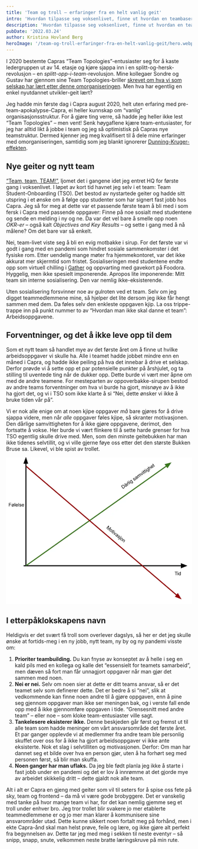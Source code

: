 ```yaml
---
title: 'Team og troll – erfaringer fra en helt vanlig geit'
intro: 'Hvordan tilpasse seg voksenlivet, finne ut hvordan en teambasert organiseringsstruktur fungerer og få hjulene til å rulle i et nytt team? Jeg har ingen fasit – men jeg har et erfaringsskriv som beskriver mine opplevelser fra dette som en helt vanlig Capra-geit.'
description: 'Hvordan tilpasse seg voksenlivet, finne ut hvordan en teambasert organiseringsstruktur fungerer og få hjulene til å rulle i et nytt team?'
pubDate: '2022.03.24'
author: Kristina Hovland Berg
heroImage: '/team-og-troll-erfaringer-fra-en-helt-vanlig-geit/hero.webp'
---
```


I 2020 bestemte Capras “Team Topologies”-entusiaster seg for å kaste ledergruppen ut av 14. etasje og kjøre sjappa inn i en splitt-og-hersk-revolusjon – en *splitt-opp-i-team*-revolusjon. Mine kollegaer Sondre og Gustav har gjennom sine Team Topologies-briller [skrevet om hva vi som selskap har lært etter denne omorganiseringen](/to-ar-senere-dette-har-vi-laert-siden-vi-anvendte-team-topologies). Men hva har egentlig en enkel nyutdannet utvikler-geit lært?

Jeg hadde min første dag i Capra august 2020, helt uten erfaring med pre-team-apokalypse-Capra, ei heller kunnskap om “vanlig” organisasjonsstruktur. For å gjøre ting verre, så hadde jeg heller ikke lest “Team Topologies” – men vent! Senk høygaflene kjære team-entusiaster, for jeg har alltid likt å jobbe i team og jeg så optimistisk på Capras nye teamstruktur. Dermed kjenner jeg meg kvalifisert til å dele mine erfaringer med omorganiseringen, samtidig som jeg blankt ignorerer [Dunning-Kruger-effekten](https://no.wikipedia.org/wiki/Dunning-Kruger-effekten).

## Nye geiter og nytt team

[“Team, team, TEAM!”](https://www.youtube.com/watch?v=XRPUoz1TYro), ljomet det i gangene idet jeg entret HQ for første gang i voksenlivet. I løpet av kort tid havnet jeg selv i et team: Team Student-Onboarding (TSO). Det bestod av nystartede geiter og hadde sitt utspring i et ønske om å følge opp studenter som har signert fast jobb hos Capra. Jeg så for meg at dette var et passende første team å bli med i som fersk i Capra med passende oppgaver: Finne på noe sosialt med studentene og sende en melding i ny og ne. Da var det vel bare å smelle opp noen *OKR-er* – også kalt *Objectives and Key Results* – og sette i gang med å nå målene? Om det bare var så enkelt.

Nei, team-livet viste seg å bli en evig motbakke i sirup. For det første var vi godt i gang med en pandemi som hindret sosiale sammenkomster i det fysiske rom. Etter uendelig mange møter fra hjemmekontoret, var det ikke akkurat mer skjermtid som fristet. Sosialiseringen med studentene endte opp som virtuell chilling i [Gather](https://www.gather.town/) og oppvarting med gavekort på Foodora. Hyggelig, men ikke spesielt imponerende. Apropos lite imponerende: Mitt team sin interne sosialisering. Den var nemlig ikke-eksisterende.

Uten sosialisering forsvinner noe av gulroten ved et team. Selv om jeg digget teammedlemmene mine, så hjelper det lite dersom jeg ikke får hengt sammen med dem. Da føles selv den enkleste oppgaven kjip. La oss trippe-trappe inn på punkt nummer to av “Hvordan man ikke skal danne et team”: Arbeidsoppgavene.

## Forventninger, og det å ikke leve opp til dem

Som et nytt team så handlet mye av det første året om å finne ut hvilke arbeidsoppgaver vi skulle ha. Alle i teamet hadde jobbet mindre enn en måned i Capra, og hadde ikke peiling på hva det innebar å drive et selskap. Derfor prøvde vi å sette opp et par potensielle punkter på årshjulet, og ta stilling til uventede ting når de dukker opp. Dette burde vi vært mer åpne om med de andre teamene. For mesteparten av oppoverbakke-sirupen bestod av andre teams forventninger om hva vi burde ha gjort, misnøye av å ikke ha gjort det, og vi i TSO som ikke klarte å si “Nei, dette ønsker vi ikke å bruke tiden vår på”.

Vi er nok alle enige om at noen kjipe oppgaver *må* bare gjøres for å drive sjappa videre, men når *alle* oppgaver føles kjipe, så skranter motivasjonen. Den dårlige samvittigheten for å ikke gjøre oppgavene, derimot, den fortsatte å vokse. Her burde vi vært flinkere til å sette harde grenser for hva TSO egentlig skulle drive med. Men, som den minste geitebukken har man ikke tidenes selvtillit, og vi ville gjerne føye oss etter det den største Bukken Bruse sa. Likevel, vi ble spist av trollet.

![Følelse akse](/public/team-og-troll-erfaringer-fra-en-helt-vanlig-geit/akse.webp)

## I etterpåklokskapens navn

Heldigvis er det svært få troll som overlever dagslys, så her er det jeg skulle ønske at fortids-meg i en ny jobb, nytt team, ny by og ny pandemi visste om:

1. **Prioriter teambuilding.** Du kan fnyse av konseptet av å helle i seg en kald pils med en kollega og kalle det “essensielt for teamets samarbeid”, men dæven så fort man får unnagjort oppgaver når man gjør det sammen med noen.
2. **Nei er nei.** Selv om noen sier at dette er ditt teams ansvar, så er det teamet selv som definerer dette. Det er bedre å si “nei”, slik at vedkommende kan finne noen andre til å gjøre oppgaven, enn å pine seg gjennom oppgaver man ikke ser meningen bak, og i verste fall ende opp med å ikke gjennomføre oppgaven i tide. “Grensesnitt med andre team” – eller noe – som kloke team-entusiaster ville sagt.
3. **Tankelesere eksisterer ikke.** Denne beskjeden går først og fremst ut til alle team som hadde meninger om vårt ansvarsområde det første året. Et par ganger opplevde vi at medlemmer fra andre team ble personlig skuffet over oss for å ikke ha gjort arbeidsoppgaver vi ikke ante eksisterte. Nok et slag i selvtilliten og motivasjonen. Derfor: Om man har dannet seg et bilde over hva en person gjør, uten å ha forhørt seg med personen først, så blir man skuffa.
3. **Noen ganger har man uflaks.** Da jeg ble født planla jeg ikke å starte i fast jobb under en pandemi og det er lov å innrømme at det gjorde mye av arbeidet skikkelig dritt – dette gjaldt nok alle team.

Alt i alt er Capra en gjeng med geiter som vil til seters for å spise oss fete på sky, team og frontend – da må vi være gode brobyggere. Det er vanskelig med tanke på hvor mange team vi har, for det kan nemlig gjemme seg et troll under enhver bro. Jeg tror trollet blir svakere jo mer etablerte teammedlemmene er og jo mer man klarer å kommunisere sine ansvarområder utad. Dette kunne sikkert noen fortalt meg på forhånd, men i ekte Capra-ånd skal man helst prøve, feile og lære, og ikke gjøre alt perfekt fra begynnelsen av. Dette tar jeg med meg i sekken til neste eventyr – så snipp, snapp, snute, velkommen neste bratte læringskruve på min rute.